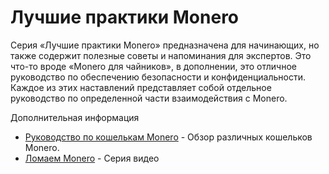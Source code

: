 # Лучшие практики Monero

Серия «Лучшие практики Monero» предназначена для начинающих, но также содержит полезные советы и напоминания для экспертов. Это что-то вроде «Monero для чайников», в дополнении, это отличное руководство по обеспечению безопасности и конфиденциальности. Каждое из этих наставлений представляет собой отдельное руководство по определенной части взаимодействия с Monero.

Дополнительная информация

- [Руководство по кошелькам Monero](https://www.monerooutreach.org/кошелька-monero.html) - Обзор различных кошельков Monero.
- [Ломаем Monero](https://www.monerooutreach.org/breaking-monero/) - Серия видео
